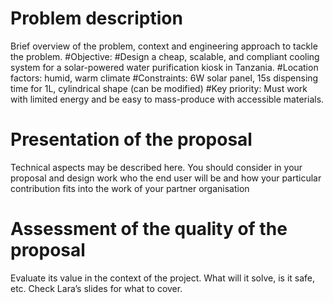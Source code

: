 # Problem description

Brief overview of the problem, context and engineering approach to tackle the problem.
#Objective:
#Design a cheap, scalable, and compliant cooling system for a solar-powered water purification kiosk in Tanzania.
#Location factors: humid, warm climate
#Constraints: 6W solar panel, 15s dispensing time for 1L, cylindrical shape (can be modified)
#Key priority: Must work with limited energy and be easy to mass-produce with accessible materials.

# Presentation of the proposal

Technical aspects may be described here.
You should consider in your proposal
and design work who the end user will be and how your particular contribution fits into the work of
your partner organisation

# Assessment of the quality of the proposal

Evaluate its value in the context of the project. What will it solve, is it safe, etc. Check Lara’s slides for what to cover.


